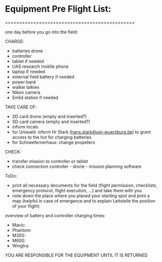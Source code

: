 # Equipment Pre Flight List:
==============================================


one day before you go into the field:

CHARGE:
* batteries drone 
* controller
* tablet if needed
* UAS research mobile phone
* laptop if needed
* external field battery if needed
* power bank
* walkie talkies 
* Nikon camera
* Emlid station if needed


TAKE CARE OF:
* SD card drone (empty and inserted?)
* SD card camera (empty and inserted?)
* inform locals 
* for Uniwald: inform Hr Stark (hans.stark@uni-wuerzburg.de) to grant access to the hut for charging batteries
* for Schneefernerhaus: change propellers

CHECK:
* transfer mission to controller or tablet
* check connection controller - drone - mission planning software

ToDo:
* print all necessary documents for the field (flight permission, checklists, emergency protocol, flight execution, ...) and take them with you
* note down the place where you planed your starting spot and print a map (helpful in case of emergence and to explain Leitstelle the position of your flight)


overview of battery and controller charging times: 
- Mavic:
- Phantom:
- M300:
- M600:
- Wingtra:

YOU ARE RESPONSIBLE FOR THE EQUIPMENT UNTIL IT IS RETURNED
